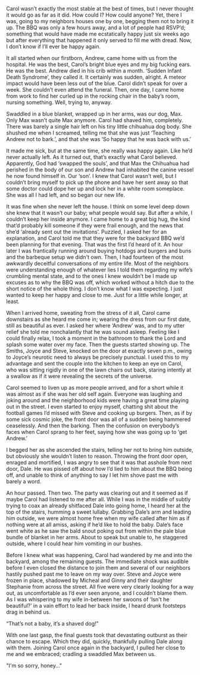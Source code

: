 Carol wasn’t exactly the most stable at the best of times, but I never thought it would go as far as it did. How could I? How could anyone? Yet, there I was, going to my neighbors houses one by one, begging them not to bring it up. The BBQ was only a few hours away, and a lot of people had RSVP’d; something that would have made me ecstatically happy just six weeks ago but after everything that happened it only served to fill me with dread. Now, I don’t know if I’ll ever be happy again.


It all started when our firstborn, Andrew, came home with us from the hospital. He was the best, Carol’s bright blue eyes and my big fucking ears. He was the best. Andrew died in his crib within a month. ‘Sudden Infant Death Syndrome’, they called it. It certainly was sudden, alright. A meteor impact would have been less out of the blue. Carol didn’t speak for over a week. She couldn’t even attend the funeral. Then, one day, I came home from work to find her curled up in the rocking chair in the baby’s room, nursing something. Well, trying to, anyway.


Swaddled in a blue blanket, wrapped up in her arms, was our dog, Max. Only Max wasn’t quite Max anymore. Carol had shaved him, completely. There was barely a single hair left on his tiny little chihuahua dog body. She shushed me when I screamed, telling me that she was just ‘Teaching Andrew not to bark.’, and that she was ‘So happy that he was back with us.’


It made me sick, but at the same time, she really was happy again. Like he’d never actually left. As it turned out, that’s exactly what Carol believed. Apparently, God had ‘swapped the souls’, and that Max the Chihuahua had perished in the body of our son and Andrew had inhabited the canine vessel he now found himself in. Our ‘son’. I knew that Carol wasn’t well, but I couldn’t bring myself to pick up the phone and have her sent away so that some doctor could dope her up and lock her in a white room someplace. She was all I had left, and so began our new life.


It was fine when she never left the house. I think on some level deep down she knew that it wasn’t our baby; what people would say. But after a while, I couldn’t keep her inside anymore. I came home to a great big hug, the kind that’d probably kill someone if they were frail enough, and the news that she’d ‘already sent out the invitations’. Puzzled, I asked her for an explanation, and Carol told me that they were for the backyard BBQ we’d been planning for that evening. That was the first I’d heard of it. An hour later I was frantically running around buying hotdogs and burgers and buns and the barbeque setup we didn't own. Then, I had fourteen of the most awkwardly deceitful conversations of my entire life. Most of the neighbors were understanding enough of whatever lies I told them regarding my wife’s crumbling mental state, and to the ones I knew wouldn’t be I made up excuses as to why the BBQ was off, which worked without a hitch due to the short notice of the whole thing. I don’t know what I was expecting. I just wanted to keep her happy and close to me. Just for a little while longer, at least.


When I arrived home, sweating from the stress of it all, Carol came downstairs as she heard me come in; wearing the dress from our first date, still as beautiful as ever. I asked her where ‘Andrew’ was, and to my utter relief she told me nonchalantly that he was sound asleep. Feeling like I could finally relax, I took a moment in the bathroom to thank the Lord and splash some water over my face. Then the guests started showing up. The Smiths, Joyce and Steve, knocked on the door at exactly seven p.m., owing to Joyce’s neurotic need to always be precisely punctual. I used this to my advantage and sent the couple into the kitchen to keep an eye on Carol, who was sitting rigidly in one of the lawn chairs out back, staring intently at a swallow as if it were revealing the secrets of the universe.


Carol seemed to liven up as more people arrived, and for a short while it was almost as if she was her old self again. Everyone was laughing and joking around and the neighborhood kids were having a great time playing out in the street. I even started to enjoy myself, chatting shit about the football games I’d missed with Steve and cooking up burgers. Then, as if by some sick cosmic joke, the front door was all of a sudden being hammered ceaselessly. And then the barking. Then the confusion on everybody’s faces when Carol sprang to her feet, saying how she was going up to ‘get Andrew.’


I begged her as she ascended the stairs, telling her not to bring him outside, but obviously she wouldn’t listen to reason. Throwing the front door open, enraged and mortified, I was angry to see that it was that asshole from next door, Dale. He was pissed off about how I’d lied to him about the BBQ being off, and unable to think of anything to say I let him shove past me with barely a word.


An hour passed. Then two. The party was clearing out and it seemed as if maybe Carol had listened to me after all. While I was in the middle of subtly trying to coax an already shitfaced Dale into going home, I heard her at the top of the stairs, humming a sweet lullaby. Grabbing Dale’s arm and leading him outside, we were almost home free when my wife called after him as if nothing were at all amiss, asking if he’d like to hold the baby. Dale’s face went white as he saw the bald snout poking out from within the pale blue bundle of blanket in her arms. About to speak but unable to, he staggered outside, where I could hear him vomiting in our bushes. 


Before I knew what was happening, Carol had wandered by me and into the backyard, among the remaining guests. The immediate shock was audible before I even closed the distance to join them and several of our neighbors hastily pushed past me to leave on my way over. Steve and Joyce were frozen in place, shadowed by Micheal and Ginny and their daughter Stephanie from across the street. All five were very clearly looking for a way out, as uncomfortable as I’d ever seen anyone, and I couldn’t blame them. As I was whispering to my wife in-between her swoons of ‘Isn't he beautiful?’ in a vain effort to lead her back inside, I heard drunk footsteps drag in behind us. 


“That’s not a baby, it’s a shaved dog!”


With one last gasp, the final guests took that devastating outburst as their chance to escape. Which they did, quickly, thankfully pulling Dale along with them. Joining Carol once again in the backyard, I pulled her close to me and we embraced; cradling a swaddled Max between us.


"I'm so sorry, honey…"